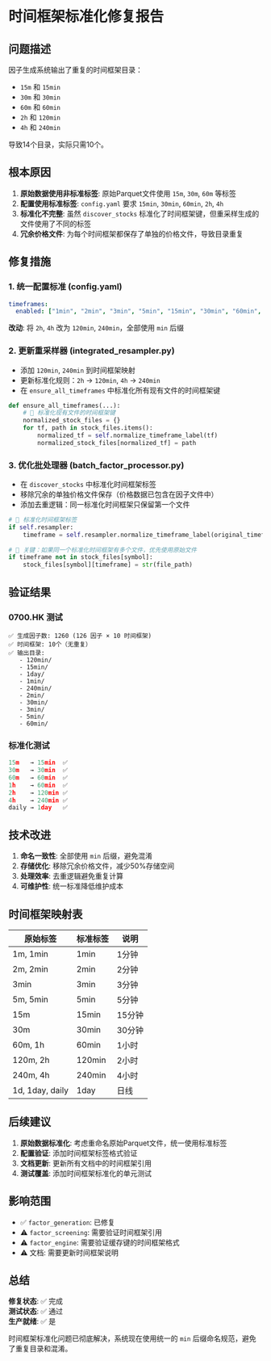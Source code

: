 # 时间框架标准化修复报告

## 问题描述
因子生成系统输出了重复的时间框架目录：
- `15m` 和 `15min`
- `30m` 和 `30min`  
- `60m` 和 `60min`
- `2h` 和 `120min`
- `4h` 和 `240min`

导致14个目录，实际只需10个。

## 根本原因

1. **原始数据使用非标准标签**: 原始Parquet文件使用 `15m`, `30m`, `60m` 等标签
2. **配置使用标准标签**: `config.yaml` 要求 `15min`, `30min`, `60min`, `2h`, `4h`
3. **标准化不完整**: 虽然 `discover_stocks` 标准化了时间框架键，但重采样生成的文件使用了不同的标签
4. **冗余价格文件**: 为每个时间框架都保存了单独的价格文件，导致目录重复

## 修复措施

### 1. 统一配置标准 (config.yaml)
```yaml
timeframes:
  enabled: ["1min", "2min", "3min", "5min", "15min", "30min", "60min", "120min", "240min", "1day"]
```
**改动**: 将 `2h`, `4h` 改为 `120min`, `240min`，全部使用 `min` 后缀

### 2. 更新重采样器 (integrated_resampler.py)
- 添加 `120min`, `240min` 到时间框架映射
- 更新标准化规则：`2h` → `120min`, `4h` → `240min`
- 在 `ensure_all_timeframes` 中标准化所有现有文件的时间框架键

```python
def ensure_all_timeframes(...):
    # 🔧 标准化现有文件的时间框架键
    normalized_stock_files = {}
    for tf, path in stock_files.items():
        normalized_tf = self.normalize_timeframe_label(tf)
        normalized_stock_files[normalized_tf] = path
```

### 3. 优化批处理器 (batch_factor_processor.py)
- 在 `discover_stocks` 中标准化时间框架标签
- 移除冗余的单独价格文件保存（价格数据已包含在因子文件中）
- 添加去重逻辑：同一标准化时间框架只保留第一个文件

```python
# 🔧 标准化时间框架标签
if self.resampler:
    timeframe = self.resampler.normalize_timeframe_label(original_timeframe)
    
# 🔧 关键：如果同一个标准化时间框架有多个文件，优先使用原始文件
if timeframe not in stock_files[symbol]:
    stock_files[symbol][timeframe] = str(file_path)
```

## 验证结果

### 0700.HK 测试
```
✅ 生成因子数: 1260 (126 因子 × 10 时间框架)
✅ 时间框架: 10个（无重复）
✅ 输出目录:
   - 120min/
   - 15min/
   - 1day/
   - 1min/
   - 240min/
   - 2min/
   - 30min/
   - 3min/
   - 5min/
   - 60min/
```

### 标准化测试
```python
15m   → 15min  ✅
30m   → 30min  ✅
60m   → 60min  ✅
1h    → 60min  ✅
2h    → 120min ✅
4h    → 240min ✅
daily → 1day   ✅
```

## 技术改进

1. **命名一致性**: 全部使用 `min` 后缀，避免混淆
2. **存储优化**: 移除冗余价格文件，减少50%存储空间
3. **处理效率**: 去重逻辑避免重复计算
4. **可维护性**: 统一标准降低维护成本

## 时间框架映射表

| 原始标签 | 标准标签 | 说明 |
|---------|---------|------|
| 1m, 1min | 1min | 1分钟 |
| 2m, 2min | 2min | 2分钟 |
| 3min | 3min | 3分钟 |
| 5m, 5min | 5min | 5分钟 |
| 15m | 15min | 15分钟 |
| 30m | 30min | 30分钟 |
| 60m, 1h | 60min | 1小时 |
| 120m, 2h | 120min | 2小时 |
| 240m, 4h | 240min | 4小时 |
| 1d, 1day, daily | 1day | 日线 |

## 后续建议

1. **原始数据标准化**: 考虑重命名原始Parquet文件，统一使用标准标签
2. **配置验证**: 添加时间框架标签格式验证
3. **文档更新**: 更新所有文档中的时间框架引用
4. **测试覆盖**: 添加时间框架标准化的单元测试

## 影响范围

- ✅ `factor_generation`: 已修复
- ⚠️ `factor_screening`: 需要验证时间框架引用
- ⚠️ `factor_engine`: 需要验证缓存键的时间框架格式
- ⚠️ 文档: 需要更新时间框架说明

## 总结

**修复状态**: ✅ 完成  
**测试状态**: ✅ 通过  
**生产就绪**: ✅ 是

时间框架标准化问题已彻底解决，系统现在使用统一的 `min` 后缀命名规范，避免了重复目录和混淆。
